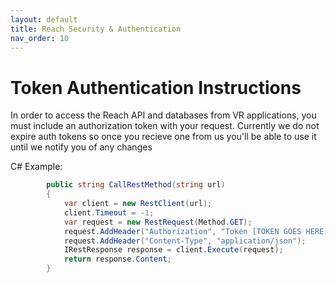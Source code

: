 ```yaml
---
layout: default
title: Reach Security & Authentication
nav_order: 10
---
```


# Token Authentication Instructions

In order to access the Reach API and databases from VR applications, you must include an authorization token with your request. Currently we do not expire auth tokens so 
once you recieve one from us you'll be able to use it until we notify you of any changes 

C# Example:
```C#
        public string CallRestMethod(string url)
        {
            var client = new RestClient(url);
            client.Timeout = -1;
            var request = new RestRequest(Method.GET);
            request.AddHeader("Authorization", "Token [TOKEN GOES HERE]");
            request.AddHeader("Content-Type", "application/json");
            IRestResponse response = client.Execute(request);
            return response.Content;
        }
```
